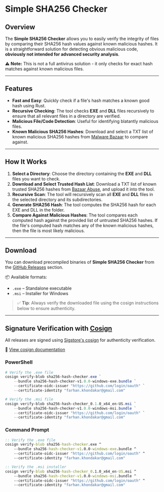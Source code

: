# Simple SHA256 Checker

## Overview

The **Simple SHA256 Checker** allows you to easily verify the integrity of files by comparing their SHA256 hash values against known malicious hashes. It is a straightforward solution for detecting obvious malicious code, **obviously not intended for advanced security analysis**.

⚠️ **Note:** This is not a full antivirus solution - it only checks for exact hash matches against known malicious files.

---

## Features

- **Fast and Easy**: Quickly check if a file's hash matches a known good hash using Rust.
- **Recursive Checking**: The tool checks **EXE** and **DLL** files recursively to ensure that all relevant files in a directory are verified.
- **Malicious File/Code Detection**: Useful for identifying blatantly malicious files.
- **Known Malicious SHA256 Hashes**: Download and select a TXT list of known malicious SHA256 hashes from [Malware Bazaar](https://bazaar.abuse.ch/export/) to compare against.

---

## How It Works

1. **Select a Directory**: Choose the directory containing the **EXE** and **DLL** files you want to check.
2. **Download and Select Trusted Hash List**: Download a TXT list of known trusted SHA256 hashes from [Bazaar Abuse](https://bazaar.abuse.ch/export/), and upload it into the tool.
3. **Recursive Scan**: The tool will recursively scan all **EXE** and **DLL** files in the selected directory and its subdirectories.
4. **Generate SHA256 Hash**: The tool computes the SHA256 hash for each EXE and DLL in the folder.
5. **Compare Against Malicious Hashes**: The tool compares each computed hash against the provided list of untrusted SHA256 hashes. If the file's computed hash matches any of the known malicious hashes, then the file is most likely malicious.

---

## Download

You can download precompiled binaries of **Simple SHA256 Checker** from the [GitHub Releases](https://github.com/FarhanKhondakar/Simple-SHA256-Checker/releases) section.

📦 Available formats:
- `.exe` – Standalone executable
- `.msi` – Installer for Windows

> ✅ **Tip**: Always verify the downloaded file using the cosign instructions below to ensure authenticity.

---

## Signature Verification with [Cosign](https://www.sigstore.dev/)

All releases are signed using [Sigstore's cosign](https://www.sigstore.dev) for authenticity verification.

📖 [View cosign documentation](https://docs.sigstore.dev/)

### PowerShell
```powershell
# Verify the .exe file
cosign verify-blob sha256-hash-checker.exe `
    --bundle sha256-hash-checker-v1.0.0-windows-exe.bundle `
    --certificate-oidc-issuer "https://github.com/login/oauth" `
    --certificate-identity "farhan.khondakar@gmail.com"
```

```powershell
# Verify the .msi file
cosign verify-blob sha256-hash-checker_0.1.0_x64_en-US.msi `
    --bundle sha256-hash-checker-v1.0.0-windows-msi.bundle `
    --certificate-oidc-issuer "https://github.com/login/oauth" `
    --certificate-identity "farhan.khondakar@gmail.com"
```

### Command Prompt
```cmd
:: Verify the .exe file
cosign verify-blob sha256-hash-checker.exe ^
    --bundle sha256-hash-checker-v1.0.0-windows-exe.bundle ^
    --certificate-oidc-issuer "https://github.com/login/oauth" ^
    --certificate-identity "farhan.khondakar@gmail.com"
```

```cmd
:: Verify the .msi installer
cosign verify-blob sha256-hash-checker_0.1.0_x64_en-US.msi ^
    --bundle sha256-hash-checker-v1.0.0-windows-msi.bundle ^
    --certificate-oidc-issuer "https://github.com/login/oauth" ^
    --certificate-identity "farhan.khondakar@gmail.com"
```
